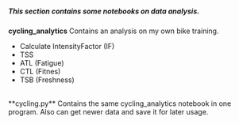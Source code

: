 ##### This section contains some notebooks on data analysis.

**cycling_analytics** Contains an analysis on my own bike training. </br>
* Calculate IntensityFactor (IF)
* TSS
* ATL (Fatigue)
* CTL (Fitnes)
* TSB (Freshness)
</br>
**cycling.py** Contains the same cycling_analytics notebook in one program. Also can get newer data and save it for later usage. </br>